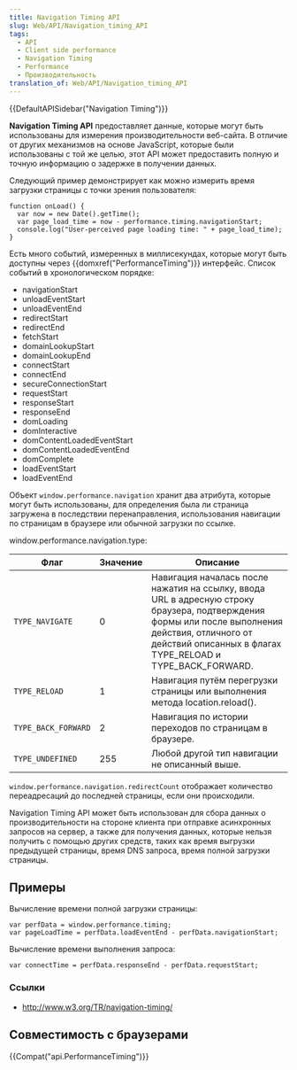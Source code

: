 ```yaml
---
title: Navigation Timing API
slug: Web/API/Navigation_timing_API
tags:
  - API
  - Client side performance
  - Navigation Timing
  - Performance
  - Производительность
translation_of: Web/API/Navigation_timing_API
---
```

{{DefaultAPISidebar("Navigation Timing")}}

**Navigation Timing API** предоставляет данные, которые могут быть использованы для измерения производительности веб-сайта. В отличие от других механизмов на основе JavaScript, которые были использованы с той же целью, этот API может предоставить полную и точную информацию о задержке в получении данных.

Следующий пример демонстрирует как можно измерить время загрузки страницы с точки зрения пользователя:

```
function onLoad() {
  var now = new Date().getTime();
  var page_load_time = now - performance.timing.navigationStart;
  console.log("User-perceived page loading time: " + page_load_time);
}
```

Есть много событий, измеренных в миллисекундах, которые могут быть доступны через {{domxref("PerformanceTiming")}} интерфейс. Список событий в хронологическом порядке:

- navigationStart
- unloadEventStart
- unloadEventEnd
- redirectStart
- redirectEnd
- fetchStart
- domainLookupStart
- domainLookupEnd
- connectStart
- connectEnd
- secureConnectionStart
- requestStart
- responseStart
- responseEnd
- domLoading
- domInteractive
- domContentLoadedEventStart
- domContentLoadedEventEnd
- domComplete
- loadEventStart
- loadEventEnd

Объект `window.performance.navigation` хранит два атрибута, которые могут быть использованы, для определения была ли страница загружена в последствии перенаправления, использования навигации по страницам в браузере или обычной загрузки по ссылке.

window\.performance.navigation.type:

| Флаг                | Значение | Описание                                                                                                                                                                                                       |
| ------------------- | -------- | -------------------------------------------------------------------------------------------------------------------------------------------------------------------------------------------------------------- |
| `TYPE_NAVIGATE`     | 0        | Навигация началась после нажатия на ссылку, ввода URL в адресную строку браузера, подтверждения формы или после выполнения действия, отличного от действий описанных в флагах TYPE_RELOAD и TYPE_BACK_FORWARD. |
| `TYPE_RELOAD`       | 1        | Навигация путём перегрузки страницы или выполнения метода location.reload().                                                                                                                                   |
| `TYPE_BACK_FORWARD` | 2        | Навигация по истории переходов по страницам в браузере.                                                                                                                                                        |
| `TYPE_UNDEFINED`    | 255      | Любой другой тип навигации не описанный выше.                                                                                                                                                                  |

`window.performance.navigation.redirectCount` отображает количество переадресаций до последней страницы, если они происходили.

Navigation Timing API может быть использован для сбора данных о производительности на стороне клиента при отправке асинхронных запросов на сервер, а также для получения данных, которые нельзя получить с помощью других средств, таких как время выгрузки предыдущей страницы, время DNS запроса, время полной загрузки страницы.

## Примеры

Вычисление времени полной загрузки страницы:

```
var perfData = window.performance.timing;
var pageLoadTime = perfData.loadEventEnd - perfData.navigationStart;
```

Вычисление времени выполнения запроса:

```
var connectTime = perfData.responseEnd - perfData.requestStart;
```

### Ссылки

- <http://www.w3.org/TR/navigation-timing/>

## Совместимость с браузерами

{{Compat("api.PerformanceTiming")}}
